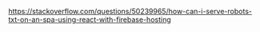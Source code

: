 https://stackoverflow.com/questions/50239965/how-can-i-serve-robots-txt-on-an-spa-using-react-with-firebase-hosting
